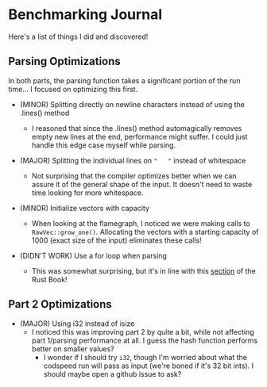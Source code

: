 # Benchmarking Journal

Here's a list of things I did and discovered!

## Parsing Optimizations
In both parts, the parsing function takes a significant portion of the run time... I focused on optimizing this first.

- (MINOR) Splitting directly on newline characters instead of using the .lines() method 
    - I reasoned that since the .lines() method automagically removes empty new
      lines at the end, performance might suffer. I could just handle this edge
      case myself while parsing.
- (MAJOR) Splitting the individual lines on `"   "` instead of whitespace
    - Not surprising that the compiler optimizes better when we can assure it
      of the general shape of the input. It doesn't need to waste time looking
      for more whitespace.
- (MINOR) Initialize vectors with capacity
    - When looking at the flamegraph, I noticed we were making calls to
      `RawVec::grow_one()`. Allocating the vectors with a starting capacity of
      1000 (exact size of the input) eliminates these calls!

- (DIDN'T WORK) Use a for loop when parsing
    - This was somewhat surprising, but it's in line with this 
      [section](https://doc.rust-lang.org/book/ch13-04-performance.html) of the
      Rust Book!


## Part 2 Optimizations
- (MAJOR) Using i32 instead of isize
    - I noticed this was improving part 2 by quite a bit, while not affecting
      part 1/parsing performance at all. I guess the hash function performs
      better on smaller values?
        - I wonder if I should try `i32`, though I'm worried about what the
          codspeed run will pass as input (we're boned if it's 32 bit ints). I
          should maybe open a github issue to ask?

